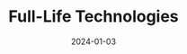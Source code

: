 ---  
layout: startup_page  
title: "Full-Life Technologies"  
id: "fulllife.com"  
permalink: "/fulllifetechnologiesfulllife.com01032024/"  
website: "https://www.full-life.com/"  
funding_round: "Series B"  
funding_amount: "$63.3M"  
investors: "Prosperity7 Ventures, an undisclosed healthcare specialist investor, Sky9 Capital, Summer Capital, GuanghuaWutong Fund, Chengwei Capital, HongShan, Junson Capital"  
about: "Full-Life Technologies is a fully integrated global radiotherapeutics company focused on developing and manufacturing radiopharmaceuticals. They utilize their proprietary UniRDCTM platform to streamline the discovery process of radiopharmaceutical drug candidates and aim to improve cancer treatment outcomes."  
markets: "Radiotherapeutics, Oncology, Pharmaceuticals, Biotechnology Research, Drug Discovery, Life Sciences"  
hq: "Shanghai, Shanghai, China"  
founded_year: "2021"  
linkedin: "https://www.linkedin.com/company/full-life-technologies"  
twitter: ""  
instagram: ""  
facebook: ""  
crunchbase: "https://www.crunchbase.com/organization/full-life-technologies?utm_source=linkedin&utm_medium=referral&utm_campaign=linkedin_companies&utm_content=profile_cta_anon&trk=funding_crunchbase"  
pitchbook: "https://pitchbook.com/profiles/company/489361-15"  

date_display: "03-Jan-2024"  
date: "2024-01-03"

# SEO Optimization  
meta_title: "Full-Life Technologies - Series B Funding ($63.3M)"  
meta_description: "Full-Life Technologies, Full-Life Technologies is a fully integrated global radiotherapeutics company focused on developing and manufacturing radiopharmaceuticals. They utili..."  
meta_keywords: "Full-Life Technologies, Radiotherapeutics, Oncology, Pharmaceuticals, Biotechnology Research, Drug Discovery, Life Sciences, Series B funding"  
canonical_url: "https://startup.projectstartups.com/fulllifetechnologiesfulllife.com01032024/"  
---